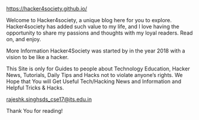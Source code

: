 https://hacker4society.github.io/

Welcome to Hacker4society, a unique blog here for you to explore. Hacker4society has added such value to my life, and I love having the opportunity to share my passions and thoughts with my loyal readers. Read on, and enjoy.

More Information
Hacker4Society was started by in the year 2018 with a vision to be like a hacker.

This Site is only for Guides to people about Technology Education, Hacker News, Tutorials, Daily Tips and Hacks not to violate anyone’s rights. We Hope that You will Get Useful Tech/Hacking News and Information and Helpful Tricks & Hacks.

rajeshk.singhsds_cse17@its.edu.in

Thank You for reading!
